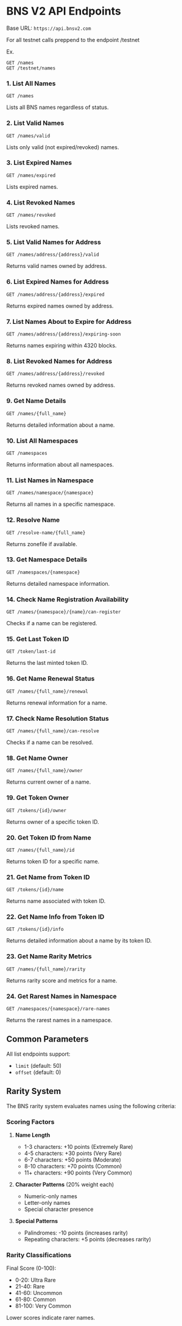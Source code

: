 # BNS V2 API Endpoints

Base URL: `https://api.bnsv2.com`

For all testnet calls preppend to the endpoint /testnet

Ex.

```http
GET /names
GET /testnet/names
```

### 1. List All Names

```http
GET /names
```

Lists all BNS names regardless of status.

### 2. List Valid Names

```http
GET /names/valid
```

Lists only valid (not expired/revoked) names.

### 3. List Expired Names

```http
GET /names/expired
```

Lists expired names.

### 4. List Revoked Names

```http
GET /names/revoked
```

Lists revoked names.

### 5. List Valid Names for Address

```http
GET /names/address/{address}/valid
```

Returns valid names owned by address.

### 6. List Expired Names for Address

```http
GET /names/address/{address}/expired
```

Returns expired names owned by address.

### 7. List Names About to Expire for Address

```http
GET /names/address/{address}/expiring-soon
```

Returns names expiring within 4320 blocks.

### 8. List Revoked Names for Address

```http
GET /names/address/{address}/revoked
```

Returns revoked names owned by address.

### 9. Get Name Details

```http
GET /names/{full_name}
```

Returns detailed information about a name.

### 10. List All Namespaces

```http
GET /namespaces
```

Returns information about all namespaces.

### 11. List Names in Namespace

```http
GET /names/namespace/{namespace}
```

Returns all names in a specific namespace.

### 12. Resolve Name

```http
GET /resolve-name/{full_name}
```

Returns zonefile if available.

### 13. Get Namespace Details

```http
GET /namespaces/{namespace}
```

Returns detailed namespace information.

### 14. Check Name Registration Availability

```http
GET /names/{namespace}/{name}/can-register
```

Checks if a name can be registered.

### 15. Get Last Token ID

```http
GET /token/last-id
```

Returns the last minted token ID.

### 16. Get Name Renewal Status

```http
GET /names/{full_name}/renewal
```

Returns renewal information for a name.

### 17. Check Name Resolution Status

```http
GET /names/{full_name}/can-resolve
```

Checks if a name can be resolved.

### 18. Get Name Owner

```http
GET /names/{full_name}/owner
```

Returns current owner of a name.

### 19. Get Token Owner

```http
GET /tokens/{id}/owner
```

Returns owner of a specific token ID.

### 20. Get Token ID from Name

```http
GET /names/{full_name}/id
```

Returns token ID for a specific name.

### 21. Get Name from Token ID

```http
GET /tokens/{id}/name
```

Returns name associated with token ID.

### 22. Get Name Info from Token ID

```http
GET /tokens/{id}/info
```

Returns detailed information about a name by its token ID.

### 23. Get Name Rarity Metrics

```http
GET /names/{full_name}/rarity
```

Returns rarity score and metrics for a name.

### 24. Get Rarest Names in Namespace

```http
GET /namespaces/{namespace}/rare-names
```

Returns the rarest names in a namespace.

## Common Parameters

All list endpoints support:

- `limit` (default: 50)
- `offset` (default: 0)

## Rarity System

The BNS rarity system evaluates names using the following criteria:

### Scoring Factors

1. **Name Length**

   - 1-3 characters: +10 points (Extremely Rare)
   - 4-5 characters: +30 points (Very Rare)
   - 6-7 characters: +50 points (Moderate)
   - 8-10 characters: +70 points (Common)
   - 11+ characters: +90 points (Very Common)

2. **Character Patterns** (20% weight each)

   - Numeric-only names
   - Letter-only names
   - Special character presence

3. **Special Patterns**
   - Palindromes: -10 points (increases rarity)
   - Repeating characters: +5 points (decreases rarity)

### Rarity Classifications

Final Score (0-100):

- 0-20: Ultra Rare
- 21-40: Rare
- 41-60: Uncommon
- 61-80: Common
- 81-100: Very Common

Lower scores indicate rarer names.
